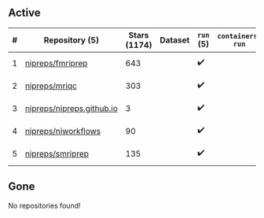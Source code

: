 ## Active
| # | Repository (5) | Stars (1174) | Dataset | `run` (5) | `containers-run` | Last Modified |
| --- | --- | --- | --- | --- | --- | --- |
| 1 | [nipreps/fmriprep](https://github.com/nipreps/fmriprep) | 643 |  | :heavy_check_mark: |  | 2024-12-23 12:56:12+00:00 |
| 2 | [nipreps/mriqc](https://github.com/nipreps/mriqc) | 303 |  | :heavy_check_mark: |  | 2024-09-25 13:24:10+00:00 |
| 3 | [nipreps/nipreps.github.io](https://github.com/nipreps/nipreps.github.io) | 3 |  | :heavy_check_mark: |  | 2024-12-26 10:55:07+00:00 |
| 4 | [nipreps/niworkflows](https://github.com/nipreps/niworkflows) | 90 |  | :heavy_check_mark: |  | 2024-12-23 13:00:43+00:00 |
| 5 | [nipreps/smriprep](https://github.com/nipreps/smriprep) | 135 |  | :heavy_check_mark: |  | 2024-12-23 22:03:44+00:00 |

## Gone
No repositories found!
